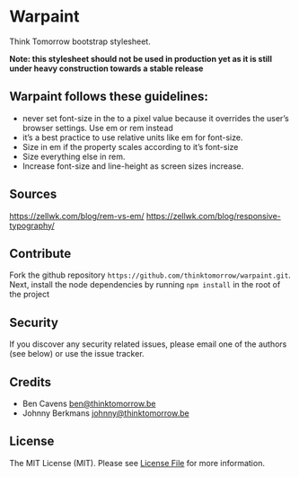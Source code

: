 # Warpaint

Think Tomorrow bootstrap stylesheet. 

**Note: this stylesheet should not be used in production yet as it is still under heavy construction towards a stable release**

## Warpaint follows these guidelines:
- never set font-size in the <html> to a pixel value because it overrides the user’s browser settings. Use em or rem instead
- it’s a best practice to use relative units like em for font-size.
- Size in em if the property scales according to it’s font-size
- Size everything else in rem.
- Increase font-size and line-height as screen sizes increase.

## Sources
https://zellwk.com/blog/rem-vs-em/
https://zellwk.com/blog/responsive-typography/

## Contribute

Fork the github repository `https://github.com/thinktomorrow/warpaint.git`.
Next, install the node dependencies by running `npm install` in the root of the project

## Security

If you discover any security related issues, please email one of the authors (see below) or use the issue tracker.

## Credits

- Ben Cavens <ben@thinktomorrow.be>
- Johnny Berkmans <johnny@thinktomorrow.be>

## License

The MIT License (MIT). Please see [License File](LICENSE.md) for more information.